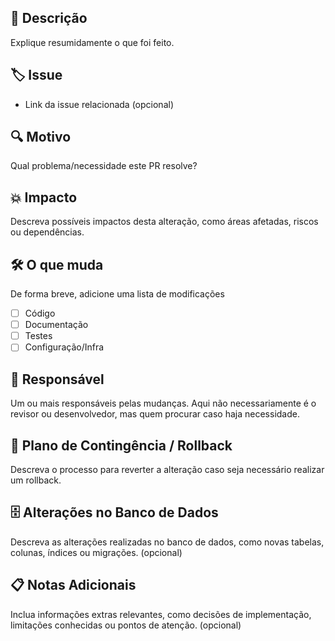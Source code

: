 ## 📌 Descrição
Explique resumidamente o que foi feito.

## 🏷️ Issue
- Link da issue relacionada (opcional)

## 🔍 Motivo
Qual problema/necessidade este PR resolve?

## 💥 Impacto
Descreva possíveis impactos desta alteração, como áreas afetadas, riscos ou dependências.

## 🛠 O que muda
De forma breve, adicione uma lista de modificações
- [ ] Código
- [ ] Documentação
- [ ] Testes
- [ ] Configuração/Infra

## 👥 Responsável
Um ou mais responsáveis pelas mudanças. Aqui não necessariamente é o revisor ou desenvolvedor, mas quem procurar caso haja necessidade.

## 🔄 Plano de Contingência / Rollback
Descreva o processo para reverter a alteração caso seja necessário realizar um rollback.

## 🗄 Alterações no Banco de Dados
Descreva as alterações realizadas no banco de dados, como novas tabelas, colunas, índices ou migrações. (opcional)

## 📋 Notas Adicionais
Inclua informações extras relevantes, como decisões de implementação, limitações conhecidas ou pontos de atenção. (opcional)
